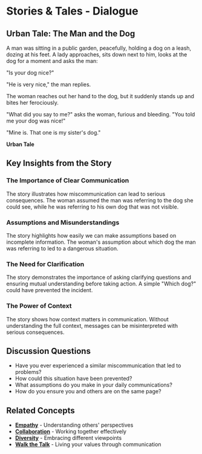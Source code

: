 # Stories & Tales - Dialogue

## Urban Tale: The Man and the Dog

A man was sitting in a public garden, peacefully, holding a dog on a leash, dozing at his feet. A lady approaches, sits down next to him, looks at the dog for a moment and asks the man:

"Is your dog nice?"

"He is very nice," the man replies.

The woman reaches out her hand to the dog, but it suddenly stands up and bites her ferociously.

"What did you say to me?" asks the woman, furious and bleeding. "You told me your dog was nice!"

"Mine is. That one is my sister's dog."

**Urban Tale**

## Key Insights from the Story

### The Importance of Clear Communication
The story illustrates how miscommunication can lead to serious consequences. The woman assumed the man was referring to the dog she could see, while he was referring to his own dog that was not visible.

### Assumptions and Misunderstandings
The story highlights how easily we can make assumptions based on incomplete information. The woman's assumption about which dog the man was referring to led to a dangerous situation.

### The Need for Clarification
The story demonstrates the importance of asking clarifying questions and ensuring mutual understanding before taking action. A simple "Which dog?" could have prevented the incident.

### The Power of Context
The story shows how context matters in communication. Without understanding the full context, messages can be misinterpreted with serious consequences.

## Discussion Questions
- Have you ever experienced a similar miscommunication that led to problems?
- How could this situation have been prevented?
- What assumptions do you make in your daily communications?
- How do you ensure you and others are on the same page?

## Related Concepts
- **[Empathy](../empathy/README.md)** - Understanding others' perspectives
- **[Collaboration](../collaboration/README.md)** - Working together effectively
- **[Diversity](../diversity/README.md)** - Embracing different viewpoints
- **[Walk the Talk](../walk-the-talk/README.md)** - Living your values through communication
